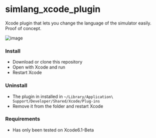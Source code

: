 simlang_xcode_plugin
====================

Xcode plugin that lets you change the language of the simulator easily. Proof of concept.

![image](http://i.imgur.com/IQ8voDs.png)

### Install

- Download or clone this repository
- Open with Xcode and run
- Restart Xcode

### Uninstall 

- The plugin in installed in `~/Library/Application\ Support/Developer/Shared/Xcode/Plug-ins`
- Remove it from the folder and restart Xcode

### Requirements

- Has only been tested on Xcode6.1-Beta
